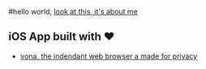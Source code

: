 #hello world, 
[look at this, it's about me](/about/)

## iOS App built with ♥️

- [vona, the indendant web browser a made for privacy](/vona)
